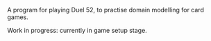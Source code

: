 A program for playing Duel 52, to practise domain modelling for card games.

Work in progress: currently in game setup stage.
